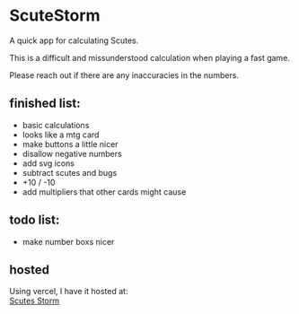 # ScuteStorm

A quick app for calculating Scutes.

This is a difficult and missunderstood calculation when playing a fast game. 

Please reach out if there are any inaccuracies in the numbers.

## finished list:

- basic calculations
- looks like a mtg card
- make buttons a little nicer
- disallow negative numbers
- add svg icons
- subtract scutes and bugs
- +10 / -10
- add multipliers that other cards might cause

## todo list:

- make number boxs nicer

## hosted

Using vercel, I have it hosted at:  
[Scutes Storm](https://www.scutes.schoonover.codes)
